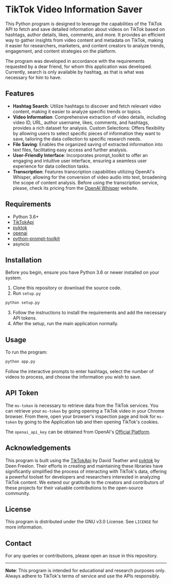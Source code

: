 # TikTok Video Information Saver

This Python program is designed to leverage the capabilities of the TikTok API to fetch and save detailed information about videos on TikTok based on hashtags, author details, likes, comments, and more. It provides an efficient way to gather insights from video content and metadata on TikTok, making it easier for researchers, marketers, and content creators to analyze trends, engagement, and content strategies on the platform.

The program was developed in accordance with the requirements requested by a dear friend, for whom this application was developed. Currently, search is only available by hashtag, as that is what was necessary for him to have.

## Features

- **Hashtag Search**: Utilize hashtags to discover and fetch relevant video content, making it easier to analyze specific trends or topics.
- **Video Information**: Comprehensive extraction of video details, including video ID, URL, author username, likes, comments, and hashtags, provides a rich dataset for analysis.
Custom Selections: Offers flexibility by allowing users to select specific pieces of information they want to save, tailoring the data collection to specific research needs.
- **File Saving**: Enables the organized saving of extracted information into text files, facilitating easy access and further analysis.
- **User-Friendly Interface**: Incorporates prompt_toolkit to offer an engaging and intuitive user interface, ensuring a seamless user experience for data collection tasks.
- **Transcription**: Features transcription capabilities utilizing OpenAI's Whisper, allowing for the conversion of video audio into text, broadening the scope of content analysis. Before using the transcription service, please, check its pricing from the [OpenAI Whisper](https://openai.com/research/whisper) website.

## Requirements

- Python 3.6+
- [TikTokApi](https://github.com/davidteather/TikTok-Api)
- [pyktok](https://github.com/dfreelon/pyktok)
- [openai](https://github.com/openai)
- [python-prompt-toolkit](https://github.com/prompt-toolkit/python-prompt-toolkit)
- asyncio

## Installation

Before you begin, ensure you have Python 3.6 or newer installed on your system.

1. Clone this repository or download the source code.
2. Run `setup.py`

```bash
python setup.py
```

3. Follow the instructions to install the requirements and add the necessary API tokens.
4. After the setup, run the main application normally.

## Usage

To run the program:

```bash
python app.py
```

Follow the interactive prompts to enter hashtags, select the number of videos to process, and choose the information you wish to save.

## API Token

The `ms-token` is necessary to retrieve data from the TikTok services. You can retrieve your `ms-token` by going opening a TikTok video in your Chrome browser. From there, open your browser's inspection page and look for `ms-token` by going to the Application tab and then opening TikTok's cookies.

The `openai_api_key` can be obtained from OpenAI's [Official Platform](https://platform.openai.com/api-keys).

## Acknowledgements

This program is built using the [TikTokApi](https://github.com/davidteather/TikTok-Api) by David Teather and [pyktok](https://github.com/dfreelon/pyktok) by Deen Freelon. Their efforts in creating and maintaining these libraries have significantly simplified the process of interacting with TikTok's data, offering a powerful toolset for developers and researchers interested in analyzing TikTok content. We extend our gratitude to the creators and contributors of these projects for their valuable contributions to the open-source community.

## License

This program is distributed under the GNU v3.0 License. See `LICENSE` for more information.

## Contact

For any queries or contributions, please open an issue in this repository.

---
**Note**: This program is intended for educational and research purposes only. Always adhere to TikTok's terms of service and use the APIs responsibly.
